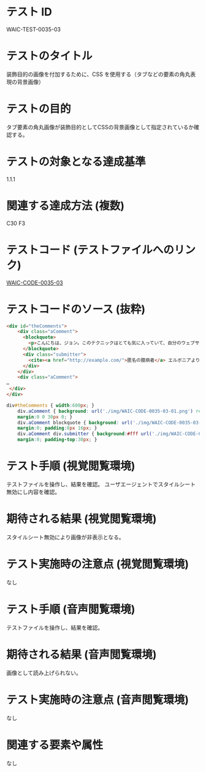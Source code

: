 # テスト ID
WAIC-TEST-0035-03

# テストのタイトル
装飾目的の画像を付加するために、CSS を使用する（タブなどの要素の角丸表現の背景画像）

# テストの目的
タブ要素の角丸画像が装飾目的としてCSSの背景画像として指定されているか確認する。

# テストの対象となる達成基準 
1.1.1

# 関連する達成方法 (複数)
C30
F3

# テストコード (テストファイルへのリンク)
[WAIC-CODE-0035-03](https://waic.github.io/as_test/WAIC-CODE/WAIC-CODE-0035-03.html)

# テストコードのソース (抜粋)
```HTML
<div id="theComments">
    <div class="aComment">
      <blockquote>
        <p>こんにちは、ジョン。このテクニックはとても気に入っていて、自分のウェブサイトで使ってみようと思っています。</p>
      </blockquote>
      <div class="submitter">
        <cite><a href="http://example.com/">匿名の臆病者</a> エルボニアより</cite>
      </div>
    </div>
    <div class="aComment">
…
 </div>
</div>
```
```CSS
div#theComments { width:600px; }
    div.aComment { background: url('./img/WAIC-CODE-0035-03-01.png') repeat-y left top; 
    margin:0 0 30px 0; }
    div.aComment blockquote { background: url('./img/WAIC-CODE-0035-03-02.png') no-repeat left top; 
    margin:0; padding:8px 16px; }
    div.aComment div.submitter { background:#fff url('./img/WAIC-CODE-0035-03-03.png') no-repeat left top; 
    margin:0; padding-top:30px; }
```

# テスト手順 (視覚閲覧環境)
テストファイルを操作し、結果を確認。
ユーザエージェントでスタイルシート無効にし内容を確認。

# 期待される結果 (視覚閲覧環境)
スタイルシート無効により画像が非表示となる。

# テスト実施時の注意点 (視覚閲覧環境)
なし

# テスト手順 (音声閲覧環境)
テストファイルを操作し、結果を確認。

# 期待される結果 (音声閲覧環境)
画像として読み上げられない。

# テスト実施時の注意点 (音声閲覧環境)
なし

# 関連する要素や属性
なし
